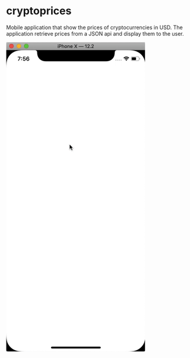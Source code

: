 # cryptoprices

Mobile application that show the prices of cryptocurrencies in USD. 
The application retrieve prices from a JSON api and display them to the user.

![alt tag](https://raw.githubusercontent.com/itemius/cryptoprices/master/example.gif)
